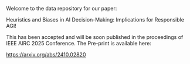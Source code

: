 Welcome to the data repository for our paper:

Heuristics and Biases in AI Decision-Making: Implications for Responsible AGI!

This has been accepted and will be soon published in the proceedings of IEEE AIRC 2025 Conference. The Pre-print is available here:

https://arxiv.org/abs/2410.02820

